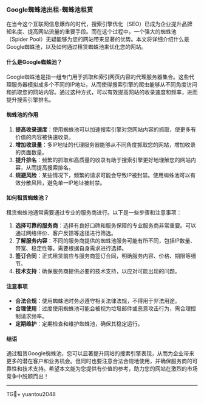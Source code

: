 ### Google蜘蛛池出租-蜘蛛池租赁

在当今这个互联网信息爆炸的时代，搜索引擎优化（SEO）已成为企业提升品牌知名度、提高网站流量的重要手段。而在这个过程中，一个强大的蜘蛛池（Spider Pool）无疑能够为您的网站带来显著的优势。本文将详细介绍什么是Google蜘蛛池，以及如何通过租赁蜘蛛池来优化您的网站。

#### 什么是Google蜘蛛池？

Google蜘蛛池是指一组专门用于抓取和索引网页内容的代理服务器集合。这些代理服务器模拟成多个不同的IP地址，从而使得搜索引擎的爬虫能够从不同角度访问和抓取您的网站内容。通过这种方式，可以有效提高网站的收录速度和频率，进而提升搜索引擎排名。

#### 蜘蛛池的作用

1. **提高收录速度**：使用蜘蛛池可以加速搜索引擎对您网站内容的抓取，使更多有价值的内容被快速收录。
2. **增加收录量**：多IP地址的代理服务器能够从不同角度抓取您的网站，增加收录的页面数量。
3. **提升排名**：频繁的抓取和高质量的收录有助于搜索引擎更好地理解您的网站内容，从而提高搜索排名。
4. **规避风险**：某些情况下，频繁的请求可能会导致IP被封禁。使用蜘蛛池可以有效分散风险，避免单一IP地址被封禁。

#### 如何租赁蜘蛛池？

租赁蜘蛛池通常需要通过专业的服务商进行。以下是一些步骤和注意事项：

1. **选择可靠的服务商**：选择有良好口碑和服务保障的专业服务商非常重要。可以通过网络评价、客户反馈等途径进行筛选。
2. **了解服务内容**：不同的服务商提供的蜘蛛池服务可能有所不同，包括IP数量、带宽、稳定性等。需要根据自身需求进行选择。
3. **签订合同**：正式租赁前应与服务商签订合同，明确服务内容、价格、期限等细节。
4. **技术支持**：确保服务商提供必要的技术支持，以应对可能出现的问题。

#### 注意事项

- **合法合规**：使用蜘蛛池时务必遵守相关法律法规，不得用于非法用途。
- **合理使用**：过度使用蜘蛛池可能会被视为垃圾邮件或恶意攻击行为，需合理控制请求频率。
- **定期维护**：定期检查和维护蜘蛛池，确保其稳定运行。

#### 结语

通过租赁Google蜘蛛池，您可以显著提升网站的搜索引擎表现，从而为企业带来更多的潜在客户和业务机会。但同时也要注意合法合规地使用，并确保服务商的可靠性和技术支持。希望本文能为您提供有价值的参考，助力您的网站在激烈的市场竞争中脱颖而出！

---

TG💪+ yuantou2048